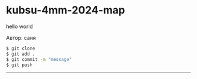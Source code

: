 # kubsu-4mm-2024-map
hello world

Автор: саня

```bash
$ git clone
$ git add .
$ git commit -m "message"
$ git push
```

---
